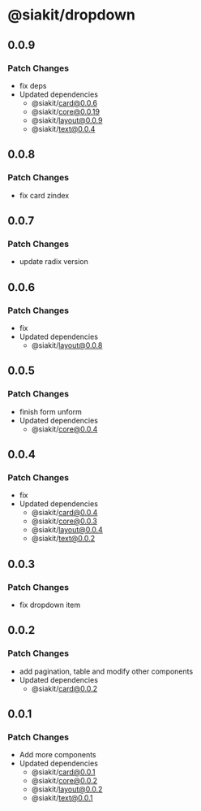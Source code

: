 # @siakit/dropdown

## 0.0.9

### Patch Changes

- fix deps
- Updated dependencies
  - @siakit/card@0.0.6
  - @siakit/core@0.0.19
  - @siakit/layout@0.0.9
  - @siakit/text@0.0.4

## 0.0.8

### Patch Changes

- fix card zindex

## 0.0.7

### Patch Changes

- update radix version

## 0.0.6

### Patch Changes

- fix
- Updated dependencies
  - @siakit/layout@0.0.8

## 0.0.5

### Patch Changes

- finish form unform
- Updated dependencies
  - @siakit/core@0.0.4

## 0.0.4

### Patch Changes

- fix
- Updated dependencies
  - @siakit/card@0.0.4
  - @siakit/core@0.0.3
  - @siakit/layout@0.0.4
  - @siakit/text@0.0.2

## 0.0.3

### Patch Changes

- fix dropdown item

## 0.0.2

### Patch Changes

- add pagination, table and modify other components
- Updated dependencies
  - @siakit/card@0.0.2

## 0.0.1

### Patch Changes

- Add more components
- Updated dependencies
  - @siakit/card@0.0.1
  - @siakit/core@0.0.2
  - @siakit/layout@0.0.2
  - @siakit/text@0.0.1
